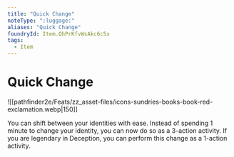```yaml
---
title: "Quick Change"
noteType: ":luggage:"
aliases: "Quick Change"
foundryId: Item.QhPrKfvWsAkc6c5x
tags:
  - Item
---
```


# Quick Change
![[pathfinder2e/Feats/zz_asset-files/icons-sundries-books-book-red-exclamation.webp|150]]

You can shift between your identities with ease. Instead of spending 1 minute to change your identity, you can now do so as a 3-action activity. If you are legendary in Deception, you can perform this change as a 1-action activity.
